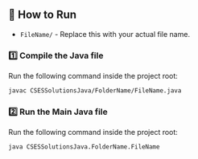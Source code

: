 ## 🚀 How to Run

- `FileName/` - Replace this with your actual file name.

### **1️⃣ Compile the Java file**
Run the following command inside the project root:

```sh
javac CSESSolutionsJava/FolderName/FileName.java  
```

### **2️⃣ Run the Main Java file**
Run the following command inside the project root:

```sh
java CSESSolutionsJava.FolderName.FileName
```
